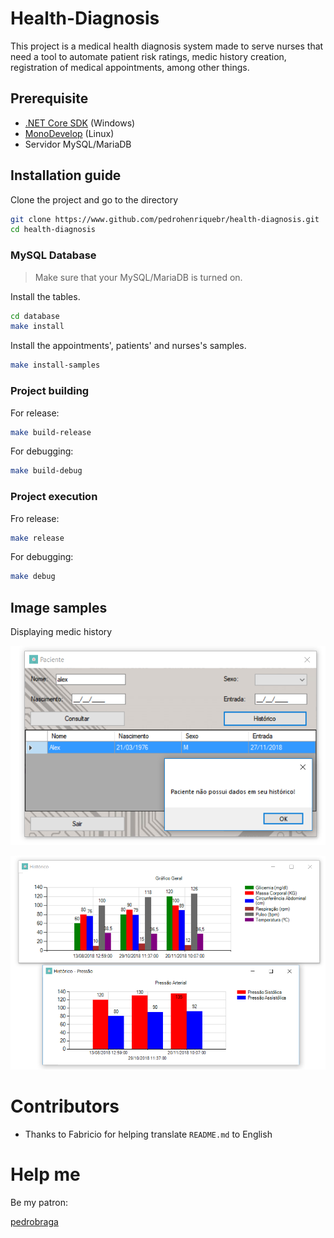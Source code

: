 # Health-Diagnosis

This project is a medical health diagnosis system made to serve nurses that need a tool to automate patient risk ratings, medic history creation, registration of medical appointments, among other things.

## Prerequisite

* [.NET Core SDK](https://dotnet.microsoft.com/download) (Windows)
* [MonoDevelop](https://www.monodevelop.com/download/) (Linux)
* Servidor MySQL/MariaDB

## Installation guide

Clone the project and go to the directory 

```bash
git clone https://www.github.com/pedrohenriquebr/health-diagnosis.git
cd health-diagnosis
```

### MySQL Database

> Make sure that your MySQL/MariaDB is turned on.

Install the tables.

```bash
cd database
make install
```

Install the appointments', patients' and nurses's samples.

```bash
make install-samples
```

### Project building

For release:

```bash
make build-release
```

For debugging:

```bash
make build-debug
```

### Project execution

Fro release:

```bash
make release
```

For debugging:

```bash
make debug
```

## Image samples


Displaying medic history

![Tentativa de exibiri histórico médico](images/tenta_historico_paciente.jpg)

![Exibindo histórico médico](images/exibe_historico.jpg)

# Contributors

* Thanks to Fabricio for helping translate `README.md` to English

# Help me

Be my patron:

[pedrobraga](https://www.patreon.com/pedrobraga)

